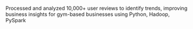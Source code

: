  Processed and analyzed 10,000+ user reviews to identify trends, improving business insights for gym-based businesses using Python, Hadoop, PySpark
